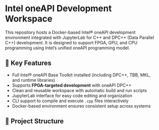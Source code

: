 # Intel oneAPI Development Workspace

This repository hosts a Docker-based Intel® oneAPI development environment integrated with JupyterLab for C++ and DPC++ (Data Parallel C++) development. It is designed to support FPGA, GPU, and CPU programming using Intel’s unified oneAPI programming model.

## 🔧 Key Features

- Full Intel® oneAPI Base Toolkit installed (including DPC++, TBB, MKL, and runtime libraries)
- Supports **FPGA-targeted development** with oneAPI DPC++
- Clean and reusable workspace with automatic build and run scripts
- JupyterLab interface for easy code editing and organization
- CLI support to compile and execute `.cpp` files interactively
- Docker-based environment ensures consistent setup across systems

## 📁 Project Structure


